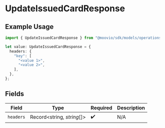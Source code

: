 # UpdateIssuedCardResponse

## Example Usage

```typescript
import { UpdateIssuedCardResponse } from "@moovio/sdk/models/operations";

let value: UpdateIssuedCardResponse = {
  headers: {
    "key": [
      "<value 1>",
      "<value 2>",
    ],
  },
};
```

## Fields

| Field                      | Type                       | Required                   | Description                |
| -------------------------- | -------------------------- | -------------------------- | -------------------------- |
| `headers`                  | Record<string, *string*[]> | :heavy_check_mark:         | N/A                        |